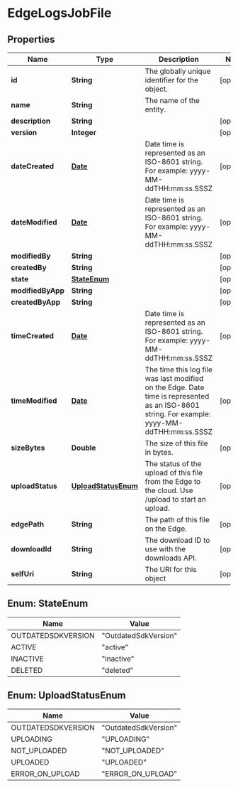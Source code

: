 
# EdgeLogsJobFile

## Properties
Name | Type | Description | Notes
------------ | ------------- | ------------- | -------------
**id** | **String** | The globally unique identifier for the object. |  [optional]
**name** | **String** | The name of the entity. | 
**description** | **String** |  |  [optional]
**version** | **Integer** |  |  [optional]
**dateCreated** | [**Date**](Date.md) | Date time is represented as an ISO-8601 string. For example: yyyy-MM-ddTHH:mm:ss.SSSZ |  [optional]
**dateModified** | [**Date**](Date.md) | Date time is represented as an ISO-8601 string. For example: yyyy-MM-ddTHH:mm:ss.SSSZ |  [optional]
**modifiedBy** | **String** |  |  [optional]
**createdBy** | **String** |  |  [optional]
**state** | [**StateEnum**](#StateEnum) |  |  [optional]
**modifiedByApp** | **String** |  |  [optional]
**createdByApp** | **String** |  |  [optional]
**timeCreated** | [**Date**](Date.md) | Date time is represented as an ISO-8601 string. For example: yyyy-MM-ddTHH:mm:ss.SSSZ |  [optional]
**timeModified** | [**Date**](Date.md) | The time this log file was last modified on the Edge. Date time is represented as an ISO-8601 string. For example: yyyy-MM-ddTHH:mm:ss.SSSZ |  [optional]
**sizeBytes** | **Double** | The size of this file in bytes. |  [optional]
**uploadStatus** | [**UploadStatusEnum**](#UploadStatusEnum) | The status of the upload of this file from the Edge to the cloud.  Use /upload to start an upload. |  [optional]
**edgePath** | **String** | The path of this file on the Edge. |  [optional]
**downloadId** | **String** | The download ID to use with the downloads API. |  [optional]
**selfUri** | **String** | The URI for this object |  [optional]


<a name="StateEnum"></a>
## Enum: StateEnum
Name | Value
---- | -----
OUTDATEDSDKVERSION | &quot;OutdatedSdkVersion&quot;
ACTIVE | &quot;active&quot;
INACTIVE | &quot;inactive&quot;
DELETED | &quot;deleted&quot;


<a name="UploadStatusEnum"></a>
## Enum: UploadStatusEnum
Name | Value
---- | -----
OUTDATEDSDKVERSION | &quot;OutdatedSdkVersion&quot;
UPLOADING | &quot;UPLOADING&quot;
NOT_UPLOADED | &quot;NOT_UPLOADED&quot;
UPLOADED | &quot;UPLOADED&quot;
ERROR_ON_UPLOAD | &quot;ERROR_ON_UPLOAD&quot;



